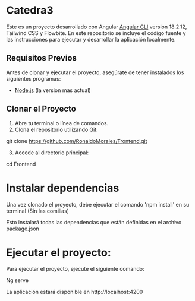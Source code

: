 # Catedra3


Este es un proyecto desarrollado con Angular [Angular CLI](https://github.com/angular/angular-cli) version 18.2.12, Tailwind CSS y Flowbite. En este repositorio se incluye el código fuente y las instrucciones para ejecutar y desarrollar la aplicación localmente.

## Requisitos Previos

Antes de clonar y ejecutar el proyecto, asegúrate de tener instalados los siguientes programas:

- [Node.js](https://nodejs.org/) (la version mas actual)

## Clonar el Proyecto

1. Abre tu terminal o línea de comandos.
2. Clona el repositorio utilizando Git:

git clone https://github.com/RonaldoMorales/Frontend.git

3. Accede al directorio principal:

cd Frontend

# Instalar dependencias 

Una vez clonado el proyecto, debe ejecutar el comando 'npm install' en su terminal (Sin las comillas)

Esto instalará todas las dependencias que están definidas en el archivo package.json

# Ejecutar el proyecto: 

Para ejecutar el proyecto, ejecute el siguiente comando: 

Ng serve

La aplicación estará disponible en http://localhost:4200
